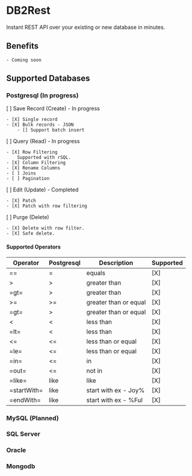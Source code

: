 # DB2Rest
Instant REST API over your existing or new database in minutes. 

## Benefits
    - Coming soon

## Supported Databases

### Postgresql (In progress)

[ ] Save Record (Create) - In progress

    - [X] Single record
    - [X] Bulk records - JSON 
        - [] Support batch insert 

[ ] Query (Read)   - In progress

    - [X] Row Filtering
        Supported with rSQL.
    - [X] Column Filtering
    - [X] Rename Columns
    - [ ] Joins
    - [ ] Pagination

[ ] Edit (Update)  - Completed

    - [X] Patch
    - [X] Patch with row filtering
     
    
[ ] Purge (Delete) 

    - [X] Delete with row filter.
    - [X] Safe delete.

#### Supported Operators

| Operator    | Postgresql    | Description             | Supported |
|-------------|---------------|-------------------------|-----------|
| ==          | =             | equals                  | [X]       |
| >           | >             | greater than            | [X]       |
| =gt=        | >             | greater than            | [X]       |
| >=          | >=            | greater than or equal   | [X]       |
| =gt=        | >             | greater than or equal   | [X]       |
| <           | <             | less than               | [X]       |
| =lt=        | <             | less than               | [X]       |
| <=          | <=            | less than or equal      | [X]       |
| =le=        | <=            | less than or equal      | [X]       |
| =in=        | <=            | in                      | [X]       |
| =out=       | <=            | not in                  | [X]       |
| =like=      | like          | like                    | [X]       |
| =startWith= | like          | start with ex - Joy%    | [X]       |
| =endWith=   | like          | start with ex - %Ful    | [X]       |

### MySQL (Planned)

### SQL Server 

### Oracle 


### Mongodb





